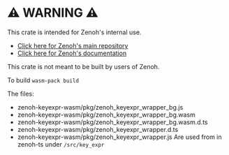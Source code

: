 # ⚠️ WARNING ⚠️

This crate is intended for Zenoh's internal use.

- [Click here for Zenoh's main repository](https://github.com/eclipse-zenoh/zenoh)
- [Click here for Zenoh's documentation](https://zenoh.io)

This crate is not meant to be built by users of Zenoh.

To build 
`wasm-pack build`

The files:
- zenoh-keyexpr-wasm/pkg/zenoh_keyexpr_wrapper_bg.js
- zenoh-keyexpr-wasm/pkg/zenoh_keyexpr_wrapper_bg.wasm
- zenoh-keyexpr-wasm/pkg/zenoh_keyexpr_wrapper_bg.wasm.d.ts
- zenoh-keyexpr-wasm/pkg/zenoh_keyexpr_wrapper.d.ts
- zenoh-keyexpr-wasm/pkg/zenoh_keyexpr_wrapper.js
Are used from in zenoh-ts under `/src/key_expr`
